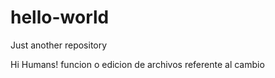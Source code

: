 # hello-world
Just another repository

Hi Humans!
	funcion o edicion de archivos referente al cambio
